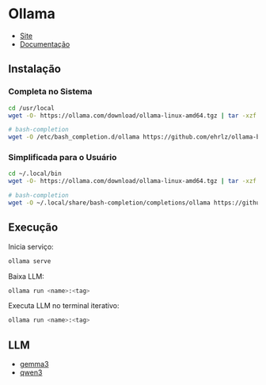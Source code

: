 # Ollama

<div class="page-toc">

<!-- toc -->

</div>

- [Site](https://ollama.com/)
- [Documentação](https://docs.ollama.com/)

## Instalação

### Completa no Sistema

```sh
cd /usr/local
wget -O- https://ollama.com/download/ollama-linux-amd64.tgz | tar -xzf -

# bash-completion
wget -O /etc/bash_completion.d/ollama https://github.com/ehrlz/ollama-bash-completion-plugin/raw/refs/heads/main/plugin.sh
```

### Simplificada para o Usuário

```sh
cd ~/.local/bin
wget -O- https://ollama.com/download/ollama-linux-amd64.tgz | tar -xzf - bin/ollama --strip-components=1

# bash-completion
wget -O ~/.local/share/bash-completion/completions/ollama https://github.com/ehrlz/ollama-bash-completion-plugin/raw/refs/heads/main/plugin.sh
```

## Execução

Inicia serviço:

```sh
ollama serve
```

Baixa LLM:

```sh
ollama run <name>:<tag>
```

Executa LLM no terminal iterativo:

```sh
ollama run <name>:<tag>
```

## LLM

- [gemma3](https://ollama.com/library/gemma3)
- [qwen3](https://ollama.com/library/qwen3)
